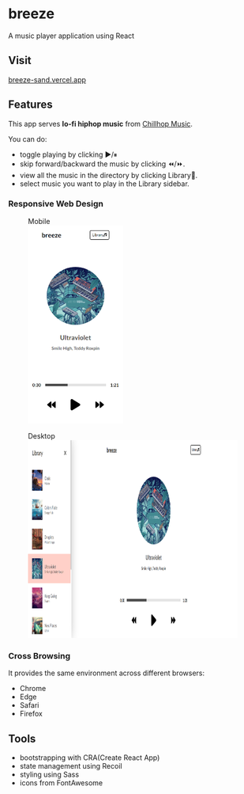 # breeze

A music player application using React

## Visit

[breeze-sand.vercel.app](https://breeze-sand.vercel.app)

## Features

This app serves **lo-fi hiphop music** from [Chillhop Music](https://chillhop.com/).

You can do:

- toggle playing by clicking ▶/⏸
- skip forward/backward the music by clicking ⏪/⏩.
- view all the music in the directory by clicking Library🎵.
- select music you want to play in the Library sidebar.

### Responsive Web Design

<figure>
    <figcaption>Mobile</figcaption>
    <img src="/public/mobile.png" height="400" alt="Mobile">
</figure>

<figure>
    <figcaption>Desktop</figcaption>
    <img src="/public/desktop.png" height="400" alt="Desktop">
</figure>

### Cross Browsing

It provides the same environment across different browsers:

- Chrome
- Edge
- Safari
- Firefox

## Tools

- bootstrapping with CRA(Create React App)
- state management using Recoil
- styling using Sass
- icons from FontAwesome
